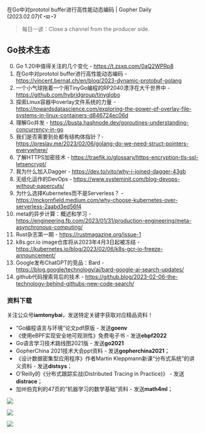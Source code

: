 在Go中对prototol buffer进行高性能动态编码 | Gopher Daily (2023.02.07)ʕ◔ϖ◔ʔ

>每日一谚：Close a channel from the producer side. 

## Go技术生态

0. Go 1.20中值得关注的几个变化 - https://t.zsxq.com/0aQ2WPRp8
1. 在Go中对prototol buffer进行高性能动态编码 - https://vincent.bernat.ch/en/blog/2023-dynamic-protobuf-golang
2. 一个小气球拖着一个用TinyGo编程的RP2040漂浮在大千世界中 - https://github.com/hybridgroup/tinyglobo
3. 探索Linux容器中overlay文件系统的力量 - https://towardsdatascience.com/exploring-the-power-of-overlay-file-systems-in-linux-containers-d846724ec06d
4. 理解Go并发 - https://busta.hashnode.dev/goroutines-understanding-concurrency-in-go
5. 我们是否需要到处都有结构体指针？- https://preslav.me/2023/02/06/golang-do-we-need-struct-pointers-everywhere/
6. 了解HTTPS加密技术 - https://traefik.io/glossary/https-encryption-tls-ssl-letsencrypt/
7. 我为什么加入Dagger - https://dev.to/vito/why-i-joined-dagger-43gb
8. 无纸化运作的DevOps - https://www.systeminit.com/blog-devops-without-papercuts/
9. 为什么选择Kubernetes而不是Serverless？ - https://mckornfield.medium.com/why-choose-kubernetes-over-serverless-2aabd3ed56f4
10. meta的异步计算：概述和学习 - https://engineering.fb.com/2023/01/31/production-engineering/meta-asynchronous-computing/
11. Rust杂志第一期 - https://rustmagazine.org/issue-1
12. k8s.gcr.io image仓库将从2023年4月3日起被冻结 - https://kubernetes.io/blog/2023/02/06/k8s-gcr-io-freeze-announcement/
13. Google发布ChatGPT的竞品：Bard - https://blog.google/technology/ai/bard-google-ai-search-updates/
14. github代码搜索背后的技术 - https://github.blog/2023-02-06-the-technology-behind-githubs-new-code-search/

### 资料下载

关注公众号**iamtonybai**，发送特定关键字获取对应精品资料！

* “Go编程语言与环境”论文pdf原版 - 发送**goenv**
* 《使用eBPF实现安全地可观测性》免费电子书 - 发送**ebpf2022**
* Go语言学习技术路线图2021版 - 发送**go2021**
* GopherChina 2021技术大会ppt资料 - 发送**gopherchina2021**；
* 《设计数据密集型应用程序》作者Martin Kleppmann新课“分布式系统”的讲义资料 - 发送**distsys**；
* O'Reilly的《分布式跟踪实战(Distributed Tracing in Practice)》 - 发送**distrace**；
* 加州伯克利的47页的“机器学习的数学基础”资料 - 发送**math4ml**；

![](https://mmbiz.qpic.cn/mmbiz_png/cH6WzfQ94mb54jsFJZ3Knmz8obUsf3PBShthmdSw5E01TcYmUReGkj0BWpxHak1HlnlzHvLmKax53YSGr7aNlA/0?wx_fmt=png)

![](https://mmbiz.qpic.cn/mmbiz_png/cH6WzfQ94mZsOgPXTXZgWiaE03ib9r9WFJXC6xJCA5Y6VSesOZqlGxYfODibvR7UPGxiaM7SZZNQZkRtggPXEfBdwQ/0?wx_fmt=png)

![](https://mmbiz.qpic.cn/mmbiz_png/cH6WzfQ94mb54jsFJZ3Knmz8obUsf3PBrSoqeMvoWCticN2cpU64fJ0FYQdXJhP7ia7WRh8628uOAsQYeE2NibRRw/0?wx_fmt=png)

